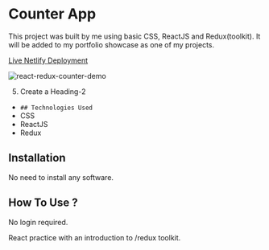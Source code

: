# Counter App

This project was built by me using basic CSS, ReactJS and Redux(toolkit). It will be added to my portfolio showcase as one of my projects.

[Live Netlify Deployment](https://horatio-react-redux-counter.netlify.app)

![react-redux-counter-demo](https://user-images.githubusercontent.com/78431899/193392733-c2c7f732-65d5-4dd7-93f8-a44a93f8ea4a.png)

5. Create a Heading-2
- `## Technologies Used`
- CSS
- ReactJS
- Redux

## Installation
No need to install any software.

## How To Use ?
No login required.

React practice with an introduction to /redux toolkit.
